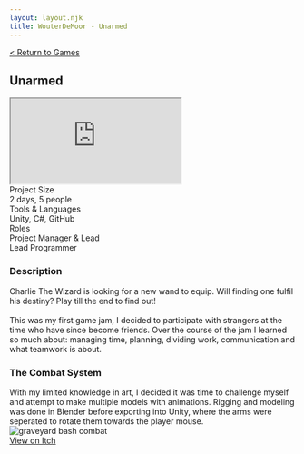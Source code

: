 ```yaml
---
layout: layout.njk
title: WouterDeMoor - Unarmed
---
```


<article class="project-page container">
<div class="project-page-head">
    <a href="/games">< Return to Games</a>
    <h2 class="project-title">Unarmed</h2>
</div>
<div class="project-intro">
    <iframe class="project-video"
    title="Unarmed Trailer (DAE Virtual Easter JAM)"
    src="https://www.youtube.com/embed/RpnbLTf0mCM"
    allow="accelerometer; autoplay; clipboard-write; encrypted-media; gyroscope; picture-in-picture" allowfullscreen>
    </iframe>
    <div class="project-data">
        <div>
            <div class="data-title">Project Size</div>
            <div class="data-text">2 days, 5 people</div>
        </div>
        <div>
            <div class="data-title">Tools &amp; Languages</div>
            <div class="data-text">Unity, C#, GitHub</div>
        </div>
        <div>
            <div class="data-title">Roles</div>
            <div class="data-text">
            Project Manager &amp; Lead</br>
            Lead Programmer
            </div>
        </div>
    </div>
</div>

<section class="project-section">
    <h3>Description</h3>
    <div class="project-description">
        Charlie The Wizard is looking for a new wand to equip. Will finding one fulfil his destiny? Play till the end to find out! </br>
        </br>
        This was my first game jam, I decided to participate with strangers at the time who have since become friends. Over the course of the jam I learned so much about: managing time, planning, dividing work, communication and what teamwork is about.
    </div>
</section>

<section class="project-section">
    <h3>The Combat System</h3>
    <div class="project-task-100">
        <div class="task-container">
            <div>
            With my limited knowledge in art, I decided it was time to challenge myself and attempt to make multiple models with animations. Rigging and modeling was done in Blender before exporting into Unity, where the arms were seperated to rotate them towards the player mouse.
            </div>
            <img src="/gif/graveyardbash_combat.gif" alt="graveyard bash combat" loading="lazy"/>
        </div>
    </div>
</section>

<div class="button-div">
    <a class="link-button" href="https://eezehdev.itch.io/unarmed" target="_blank" rel="noopener noreferrer">View on Itch</a>
</div>
</article>